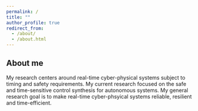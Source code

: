 ```yaml
---
permalink: /
title: ""
author_profile: true
redirect_from: 
  - /about/
  - /about.html
---
```

About me
------ 
My research centers around real-time cyber-physical systems subject to timing and safety requirements. My current research focused on the safe and time-sensitive control synthesis for autonomous systems. My general research goal is to make real-time cyber-phsyical systems reliable, resilient and time-efficient.



<!-- Hey, cool website template! How did you build it?
------
I barely did anything. I used a github template called Academic Pages that can be found [here](https://academicpages.github.io/markdown/). There is also a [wiki](https://github.com/academicpages/academicpages.github.io/wiki), a [discussion board on GitHub](https://github.com/academicpages/academicpages.github.io/discussions), and [guides for the Minimal Mistakes theme](https://mmistakes.github.io/minimal-mistakes/docs/configuration/) that this theme was based on. -->
